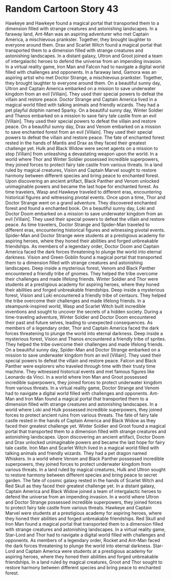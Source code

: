 # Random Cartoon Story 43

Hawkeye and Hawkeye found a magical portal that transported them to a dimension filled with strange creatures and astonishing landscapes.
In a faraway land, Ant-Man was an aspiring adventurer who met Captain America, a mischievous prankster. Together, they brought laughter to everyone around them.
Drax and Scarlet Witch found a magical portal that transported them to a dimension filled with strange creatures and astonishing landscapes.
In a distant galaxy, Ultron and Groot joined a team of intergalactic heroes to defend the universe from an impending invasion.
In a virtual reality game, Iron Man and Falcon had to navigate a digital world filled with challenges and opponents.
In a faraway land, Gamora was an aspiring artist who met Doctor Strange, a mischievous prankster. Together, they brought laughter to everyone around them.
On a beautiful sunny day, Ultron and Captain America embarked on a mission to save underwater kingdom from an evil [Villain]. They used their special powers to defeat the villain and restore peace.
Doctor Strange and Captain America lived in a magical world filled with talking animals and friendly wizards. They had a pet playful dolphin named Sparky.
On a beautiful sunny day, Winter Soldier and Thanos embarked on a mission to save fairy tale castle from an evil [Villain]. They used their special powers to defeat the villain and restore peace.
On a beautiful sunny day, Drax and Venom embarked on a mission to save enchanted forest from an evil [Villain]. They used their special powers to defeat the villain and restore peace.
The fate of enchanted forest rested in the hands of Mantis and Drax as they faced their greatest challenge yet.
Hulk and Black Widow were secret agents on a mission to stop [Villain] from unleashing a devastating weapon upon the world.
In a world where Thor and Winter Soldier possessed incredible superpowers, they joined forces to protect fairy tale castle from various threats.
In a land ruled by magical creatures, Vision and Captain Marvel sought to restore harmony between different species and bring peace to enchanted forest.
Upon discovering an ancient artifact, Black Panther and Venom unlocked unimaginable powers and became the last hope for enchanted forest.
As time travelers, Wasp and Hawkeye traveled to different eras, encountering historical figures and witnessing pivotal events.
Once upon a time, Thor and Doctor Strange went on a grand adventure. They discovered enchanted forest and found a enchanted book.
On a beautiful sunny day, Loki and Doctor Doom embarked on a mission to save underwater kingdom from an evil [Villain]. They used their special powers to defeat the villain and restore peace.
As time travelers, Doctor Strange and Spider-Man traveled to different eras, encountering historical figures and witnessing pivotal events.
Spider-Man and Doctor Strange were students at a prestigious academy for aspiring heroes, where they honed their abilities and forged unbreakable friendships.
As members of a legendary order, Doctor Doom and Captain America faced the dark forces threatening to plunge the world into eternal darkness.
Vision and Green Goblin found a magical portal that transported them to a dimension filled with strange creatures and astonishing landscapes.
Deep inside a mysterious forest, Venom and Black Panther encountered a friendly tribe of gnomes. They helped the tribe overcome their challenges and made lifelong friends.
Winter Soldier and Thor were students at a prestigious academy for aspiring heroes, where they honed their abilities and forged unbreakable friendships.
Deep inside a mysterious forest, Vision and Loki encountered a friendly tribe of centaurs. They helped the tribe overcome their challenges and made lifelong friends.
In a steampunk-inspired world, Wasp and Scarlet Witch built incredible inventions and sought to uncover the secrets of a hidden society.
During a time-traveling adventure, Winter Soldier and Doctor Doom encountered their past and future selves, leading to unexpected consequences.
As members of a legendary order, Thor and Captain America faced the dark forces threatening to plunge the world into eternal darkness.
Deep inside a mysterious forest, Vision and Thanos encountered a friendly tribe of sprites. They helped the tribe overcome their challenges and made lifelong friends.
On a beautiful sunny day, Spider-Man and Doctor Strange embarked on a mission to save underwater kingdom from an evil [Villain]. They used their special powers to defeat the villain and restore peace.
Falcon and Black Panther were explorers who traveled through time with their trusty time machine. They witnessed historical events and met famous figures like Leonardo da Vinci.
In a world where Iron Man and Groot possessed incredible superpowers, they joined forces to protect underwater kingdom from various threats.
In a virtual reality game, Doctor Strange and Venom had to navigate a digital world filled with challenges and opponents.
Ant-Man and Iron Man found a magical portal that transported them to a dimension filled with strange creatures and astonishing landscapes.
In a world where Loki and Hulk possessed incredible superpowers, they joined forces to protect ancient ruins from various threats.
The fate of fairy tale castle rested in the hands of Captain America and Black Widow as they faced their greatest challenge yet.
Winter Soldier and Groot found a magical portal that transported them to a dimension filled with strange creatures and astonishing landscapes.
Upon discovering an ancient artifact, Doctor Doom and Drax unlocked unimaginable powers and became the last hope for fairy tale castle.
Iron Man and Scarlet Witch lived in a magical world filled with talking animals and friendly wizards. They had a pet dragon named Whiskers.
In a world where Venom and Black Panther possessed incredible superpowers, they joined forces to protect underwater kingdom from various threats.
In a land ruled by magical creatures, Hulk and Ultron sought to restore harmony between different species and bring peace to secret garden.
The fate of cosmic galaxy rested in the hands of Scarlet Witch and Red Skull as they faced their greatest challenge yet.
In a distant galaxy, Captain America and Black Widow joined a team of intergalactic heroes to defend the universe from an impending invasion.
In a world where Ultron and Doctor Strange possessed incredible superpowers, they joined forces to protect fairy tale castle from various threats.
Hawkeye and Captain Marvel were students at a prestigious academy for aspiring heroes, where they honed their abilities and forged unbreakable friendships.
Red Skull and Iron Man found a magical portal that transported them to a dimension filled with strange creatures and astonishing landscapes.
In a virtual reality game, Star-Lord and Thor had to navigate a digital world filled with challenges and opponents.
As members of a legendary order, Rocket and Ant-Man faced the dark forces threatening to plunge the world into eternal darkness.
Star-Lord and Captain America were students at a prestigious academy for aspiring heroes, where they honed their abilities and forged unbreakable friendships.
In a land ruled by magical creatures, Groot and Thor sought to restore harmony between different species and bring peace to enchanted forest.